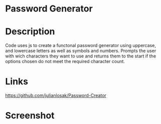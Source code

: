 # Password Generator

# Description
Code uses js to create a functonal password generator using uppercase, and lowercase letters as well as symbols and numbers. Prompts the user with wich characters they want to use and returns them to the start if the options chosen do not meet the required character count.

# Links
https://github.com/julianlosak/Password-Creator

# Screenshot
